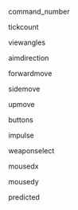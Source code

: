 command_number

tickcount

viewangles

aimdirection

forwardmove

sidemove

upmove

buttons

impulse

weaponselect

mousedx

mousedy

predicted

